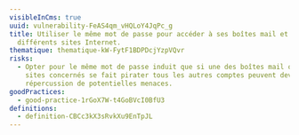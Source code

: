 ```yaml
---
visibleInCms: true
uuid: vulnerability-FeAS4qm_vHQLoY4JqPc_g
title: Utiliser le même mot de passe pour accéder à ses boîtes mail et aux
  différents sites Internet.
thematique: thematique-kW-FytF1BDPDcjYzpVQvr
risks:
  - Opter pour le même mot de passe induit que si une des boîtes mail ou des
    sites concernés se fait pirater tous les autres comptes peuvent devenir par
    répercussion de potentielles menaces.
goodPractices:
  - good-practice-1rGoX7W-t4GoBVcI0BfU3
definitions:
  - definition-CBCc3kX3sRvkXu9EnTpJL
---
```

